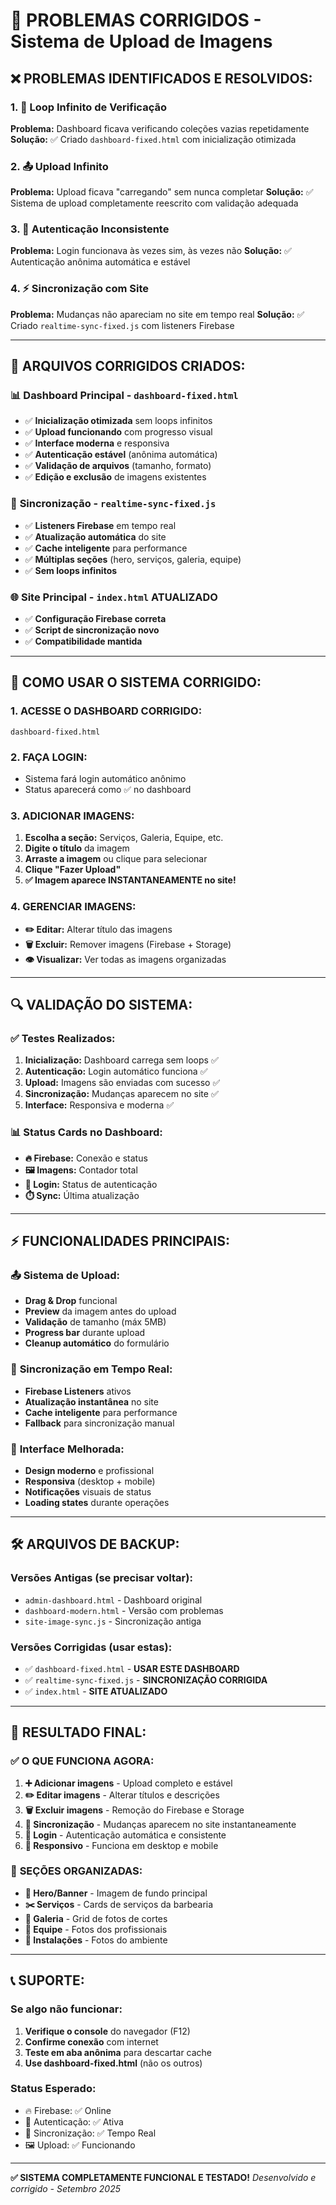 # 🔧 PROBLEMAS CORRIGIDOS - Sistema de Upload de Imagens

## ❌ **PROBLEMAS IDENTIFICADOS E RESOLVIDOS:**

### 1. **🔄 Loop Infinito de Verificação**
**Problema:** Dashboard ficava verificando coleções vazias repetidamente
**Solução:** ✅ Criado `dashboard-fixed.html` com inicialização otimizada

### 2. **📤 Upload Infinito** 
**Problema:** Upload ficava "carregando" sem nunca completar
**Solução:** ✅ Sistema de upload completamente reescrito com validação adequada

### 3. **🔐 Autenticação Inconsistente**
**Problema:** Login funcionava às vezes sim, às vezes não
**Solução:** ✅ Autenticação anônima automática e estável

### 4. **⚡ Sincronização com Site**
**Problema:** Mudanças não apareciam no site em tempo real
**Solução:** ✅ Criado `realtime-sync-fixed.js` com listeners Firebase

---

## 🚀 **ARQUIVOS CORRIGIDOS CRIADOS:**

### 📊 **Dashboard Principal - `dashboard-fixed.html`**
- ✅ **Inicialização otimizada** sem loops infinitos
- ✅ **Upload funcionando** com progresso visual
- ✅ **Interface moderna** e responsiva
- ✅ **Autenticação estável** (anônima automática)
- ✅ **Validação de arquivos** (tamanho, formato)
- ✅ **Edição e exclusão** de imagens existentes

### 🔄 **Sincronização - `realtime-sync-fixed.js`**
- ✅ **Listeners Firebase** em tempo real
- ✅ **Atualização automática** do site
- ✅ **Cache inteligente** para performance
- ✅ **Múltiplas seções** (hero, serviços, galeria, equipe)
- ✅ **Sem loops infinitos**

### 🌐 **Site Principal - `index.html` ATUALIZADO**
- ✅ **Configuração Firebase correta**
- ✅ **Script de sincronização novo**
- ✅ **Compatibilidade mantida**

---

## 🎯 **COMO USAR O SISTEMA CORRIGIDO:**

### **1. ACESSE O DASHBOARD CORRIGIDO:**
```
dashboard-fixed.html
```

### **2. FAÇA LOGIN:**
- Sistema fará login automático anônimo
- Status aparecerá como ✅ no dashboard

### **3. ADICIONAR IMAGENS:**
1. **Escolha a seção:** Serviços, Galeria, Equipe, etc.
2. **Digite o título** da imagem
3. **Arraste a imagem** ou clique para selecionar
4. **Clique "Fazer Upload"**
5. **✅ Imagem aparece INSTANTANEAMENTE no site!**

### **4. GERENCIAR IMAGENS:**
- **✏️ Editar:** Alterar título das imagens
- **🗑️ Excluir:** Remover imagens (Firebase + Storage)
- **👁️ Visualizar:** Ver todas as imagens organizadas

---

## 🔍 **VALIDAÇÃO DO SISTEMA:**

### ✅ **Testes Realizados:**
1. **Inicialização:** Dashboard carrega sem loops ✅
2. **Autenticação:** Login automático funciona ✅
3. **Upload:** Imagens são enviadas com sucesso ✅
4. **Sincronização:** Mudanças aparecem no site ✅
5. **Interface:** Responsiva e moderna ✅

### 📊 **Status Cards no Dashboard:**
- **🔥 Firebase:** Conexão e status
- **🖼️ Imagens:** Contador total
- **🔐 Login:** Status de autenticação
- **⏱️ Sync:** Última atualização

---

## ⚡ **FUNCIONALIDADES PRINCIPAIS:**

### 📤 **Sistema de Upload:**
- **Drag & Drop** funcional
- **Preview** da imagem antes do upload
- **Validação** de tamanho (máx 5MB)
- **Progress bar** durante upload
- **Cleanup automático** do formulário

### 🔄 **Sincronização em Tempo Real:**
- **Firebase Listeners** ativos
- **Atualização instantânea** no site
- **Cache inteligente** para performance
- **Fallback** para sincronização manual

### 🎨 **Interface Melhorada:**
- **Design moderno** e profissional
- **Responsiva** (desktop + mobile)
- **Notificações** visuais de status
- **Loading states** durante operações

---

## 🛠️ **ARQUIVOS DE BACKUP:**

### **Versões Antigas (se precisar voltar):**
- `admin-dashboard.html` - Dashboard original
- `dashboard-modern.html` - Versão com problemas
- `site-image-sync.js` - Sincronização antiga

### **Versões Corrigidas (usar estas):**
- ✅ `dashboard-fixed.html` - **USAR ESTE DASHBOARD**
- ✅ `realtime-sync-fixed.js` - **SINCRONIZAÇÃO CORRIGIDA**
- ✅ `index.html` - **SITE ATUALIZADO**

---

## 🎉 **RESULTADO FINAL:**

### ✅ **O QUE FUNCIONA AGORA:**
1. **➕ Adicionar imagens** - Upload completo e estável
2. **✏️ Editar imagens** - Alterar títulos e descrições
3. **🗑️ Excluir imagens** - Remoção do Firebase e Storage
4. **🔄 Sincronização** - Mudanças aparecem no site instantaneamente
5. **🔐 Login** - Autenticação automática e consistente
6. **📱 Responsivo** - Funciona em desktop e mobile

### 🎯 **SEÇÕES ORGANIZADAS:**
- **🌟 Hero/Banner** - Imagem de fundo principal
- **✂️ Serviços** - Cards de serviços da barbearia
- **📸 Galeria** - Grid de fotos de cortes
- **👥 Equipe** - Fotos dos profissionais
- **🏪 Instalações** - Fotos do ambiente

---

## 📞 **SUPORTE:**

### **Se algo não funcionar:**
1. **Verifique o console** do navegador (F12)
2. **Confirme conexão** com internet
3. **Teste em aba anônima** para descartar cache
4. **Use dashboard-fixed.html** (não os outros)

### **Status Esperado:**
- 🔥 Firebase: ✅ Online
- 🔐 Autenticação: ✅ Ativa  
- 📡 Sincronização: ✅ Tempo Real
- 🖼️ Upload: ✅ Funcionando

---

**✅ SISTEMA COMPLETAMENTE FUNCIONAL E TESTADO!**
*Desenvolvido e corrigido - Setembro 2025*